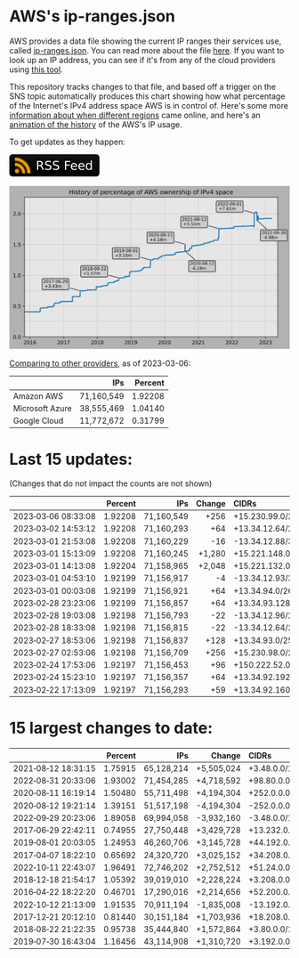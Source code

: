 # AWS's ip-ranges.json

AWS provides a data file showing the current IP ranges their
services use, called [ip-ranges.json](https://ip-ranges.amazonaws.com/ip-ranges.json).
You can read more about the file [here](https://docs.aws.amazon.com/general/latest/gr/aws-ip-ranges.html).
If you want to look up an IP address, you can see if it's from any of the cloud providers using [this tool](https://cloud-ips.s3-us-west-2.amazonaws.com/index.html).

This repository tracks changes to that file, and based off a trigger on the SNS 
topic automatically produces this chart showing how what percentage of the 
Internet's IPv4 address space AWS is in control of.  Here's some 
more [information about when different regions](announces.md) came 
online, and here's an [animation of the history](https://youtu.be/Su25yl7eol8) 
of the AWS's IP usage.

To get updates as they happen:

[![RSS Icon](images/rss_badge.svg)](https://raw.githubusercontent.com/seligman/aws-ip-ranges/master/rss.xml)

![History of AWS](history_count.svg)

[Comparing to other providers](https://github.com/seligman/cloud_sizes), as of 2023-03-06:

| | IPs | Percent |
| --- | ---: | ---: |
| Amazon AWS | 71,160,549 | 1.92208 |
| Microsoft Azure | 38,555,469 | 1.04140 |
| Google Cloud | 11,772,672 | 0.31799 |


# Last 15 updates:

(Changes that do not impact the counts are not shown)

| | Percent | IPs | Change | CIDRs |
| :--- | ---: | ---: | ---: | :--- |
| 2023&#8209;03&#8209;06&nbsp;08:33:08 | 1.92208 | 71,160,549 | +256 | +15.230.99.0/24 |
| 2023&#8209;03&#8209;02&nbsp;14:53:12 | 1.92208 | 71,160,293 | +64 | +13.34.12.64/26 |
| 2023&#8209;03&#8209;01&nbsp;21:53:08 | 1.92208 | 71,160,229 | -16 | -13.34.12.88/30,&nbsp;-13.34.12.120/30,&nbsp;-13.34.12.86/31,&nbsp;... |
| 2023&#8209;03&#8209;01&nbsp;15:13:09 | 1.92208 | 71,160,245 | +1,280 | +15.221.148.0/22,&nbsp;+15.221.152.0/24 |
| 2023&#8209;03&#8209;01&nbsp;14:13:08 | 1.92204 | 71,158,965 | +2,048 | +15.221.132.0/22,&nbsp;+15.221.144.0/22 |
| 2023&#8209;03&#8209;01&nbsp;04:53:10 | 1.92199 | 71,156,917 | -4 | -13.34.12.93/32,&nbsp;-13.34.12.94/32,&nbsp;-13.34.12.125/32,&nbsp;... |
| 2023&#8209;03&#8209;01&nbsp;00:03:08 | 1.92199 | 71,156,921 | +64 | +13.34.94.0/26 |
| 2023&#8209;02&#8209;28&nbsp;23:23:06 | 1.92199 | 71,156,857 | +64 | +13.34.93.128/26 |
| 2023&#8209;02&#8209;28&nbsp;19:03:08 | 1.92198 | 71,156,793 | -22 | -13.34.12.96/28,&nbsp;-13.34.12.112/30,&nbsp;-13.34.12.116/32,&nbsp;... |
| 2023&#8209;02&#8209;28&nbsp;18:33:08 | 1.92198 | 71,156,815 | -22 | -13.34.12.64/28,&nbsp;-13.34.12.80/30,&nbsp;-13.34.12.84/32,&nbsp;... |
| 2023&#8209;02&#8209;27&nbsp;18:53:06 | 1.92198 | 71,156,837 | +128 | +13.34.93.0/25 |
| 2023&#8209;02&#8209;27&nbsp;02:53:06 | 1.92198 | 71,156,709 | +256 | +15.230.98.0/24 |
| 2023&#8209;02&#8209;24&nbsp;17:53:06 | 1.92197 | 71,156,453 | +96 | +150.222.52.0/26,&nbsp;+150.222.52.64/27 |
| 2023&#8209;02&#8209;24&nbsp;15:23:10 | 1.92197 | 71,156,357 | +64 | +13.34.92.192/26 |
| 2023&#8209;02&#8209;22&nbsp;17:13:09 | 1.92197 | 71,156,293 | +59 | +13.34.92.160/27,&nbsp;+13.34.92.128/28,&nbsp;+13.34.92.144/30,&nbsp;... |


# 15 largest changes to date:

| | Percent | IPs | Change | CIDRs |
| :--- | ---: | ---: | ---: | :--- |
| 2021&#8209;08&#8209;12&nbsp;18:31:15 | 1.75915 | 65,128,214 | +5,505,024 | +3.48.0.0/12,&nbsp;+35.96.0.0/12,&nbsp;+3.152.0.0/13,&nbsp;... |
| 2022&#8209;08&#8209;31&nbsp;20:33:06 | 1.93002 | 71,454,285 | +4,718,592 | +98.80.0.0/12,&nbsp;+184.32.0.0/12,&nbsp;+13.184.0.0/13,&nbsp;... |
| 2020&#8209;08&#8209;11&nbsp;16:19:14 | 1.50480 | 55,711,498 | +4,194,304 | +252.0.0.0/10 |
| 2020&#8209;08&#8209;12&nbsp;19:21:14 | 1.39151 | 51,517,198 | -4,194,304 | -252.0.0.0/10 |
| 2022&#8209;09&#8209;29&nbsp;20:23:06 | 1.89058 | 69,994,058 | -3,932,160 | -3.48.0.0/12,&nbsp;-35.96.0.0/12,&nbsp;-3.240.0.0/13,&nbsp;... |
| 2017&#8209;06&#8209;29&nbsp;22:42:11 | 0.74955 | 27,750,448 | +3,429,728 | +13.232.0.0/13,&nbsp;+34.240.0.0/13,&nbsp;+35.168.0.0/13,&nbsp;... |
| 2019&#8209;08&#8209;01&nbsp;20:03:05 | 1.24953 | 46,260,706 | +3,145,728 | +44.192.0.0/10,&nbsp;-3.192.0.0/12 |
| 2017&#8209;04&#8209;07&nbsp;18:22:10 | 0.65692 | 24,320,720 | +3,025,152 | +34.208.0.0/12,&nbsp;+34.224.0.0/12,&nbsp;+13.58.0.0/15,&nbsp;... |
| 2022&#8209;10&#8209;11&nbsp;22:43:07 | 1.96491 | 72,746,202 | +2,752,512 | +51.24.0.0/13,&nbsp;+57.104.0.0/13,&nbsp;+51.20.0.0/14,&nbsp;... |
| 2018&#8209;12&#8209;18&nbsp;21:54:17 | 1.05392 | 39,019,010 | +2,228,224 | +3.208.0.0/12,&nbsp;+3.224.0.0/12,&nbsp;+13.48.0.0/15 |
| 2016&#8209;04&#8209;22&nbsp;18:22:20 | 0.46701 | 17,290,016 | +2,214,656 | +52.200.0.0/13,&nbsp;+52.208.0.0/13,&nbsp;+52.36.0.0/14,&nbsp;... |
| 2022&#8209;10&#8209;12&nbsp;21:13:09 | 1.91535 | 70,911,194 | -1,835,008 | -13.192.0.0/13,&nbsp;-16.28.0.0/14,&nbsp;-40.172.0.0/14,&nbsp;... |
| 2017&#8209;12&#8209;21&nbsp;20:12:10 | 0.81440 | 30,151,184 | +1,703,936 | +18.208.0.0/13,&nbsp;+18.204.0.0/14,&nbsp;+18.224.0.0/14,&nbsp;... |
| 2018&#8209;08&#8209;22&nbsp;21:22:35 | 0.95738 | 35,444,840 | +1,572,864 | +3.80.0.0/12,&nbsp;+3.16.0.0/14,&nbsp;+3.40.0.0/14 |
| 2019&#8209;07&#8209;30&nbsp;16:43:04 | 1.16456 | 43,114,908 | +1,310,720 | +3.192.0.0/12,&nbsp;+15.222.0.0/15,&nbsp;+15.236.0.0/15 |
